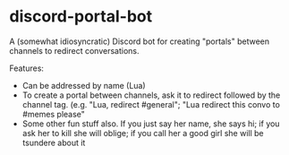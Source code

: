 # discord-portal-bot
A (somewhat idiosyncratic) Discord bot for creating "portals" between channels to redirect conversations.

Features:
- Can be addressed by name (Lua)
- To create a portal between channels, ask it to redirect followed by the channel tag. (e.g. "Lua, redirect #general"; "Lua redirect this convo to #memes please"
- Some other fun stuff also. If you just say her name, she says hi; if you ask her to kill she will oblige; if you call her a good girl she will be tsundere about it
